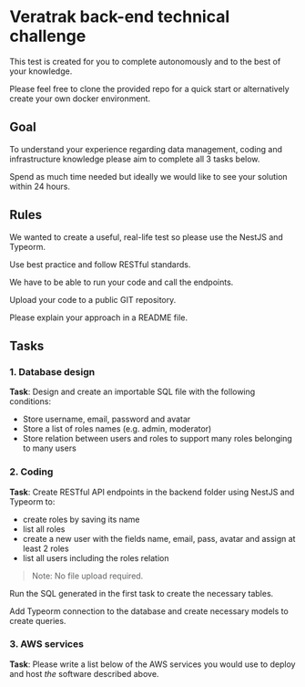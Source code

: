 # Veratrak back-end technical challenge

This test is created for you to complete autonomously and to the best of your knowledge.

Please feel free to clone the provided repo for a quick start or alternatively create your own docker environment.

## Goal

To understand your experience regarding data management, coding and infrastructure knowledge please aim to complete all 3 tasks below.

Spend as much time needed but ideally we would like to see your solution within 24 hours.

## Rules

We wanted to create a useful, real-life test so please use the NestJS and Typeorm.

Use best practice and follow RESTful standards.

We have to be able to run your code and call the endpoints.

Upload your code to a public GIT repository.

Please explain your approach in a README file.

## Tasks

### 1. Database design

**Task**: Design and create an importable SQL file with the following conditions:

- Store username, email, password and avatar
- Store a list of roles names (e.g. admin, moderator)
- Store relation between users and roles to support many roles belonging to many users

### 2. Coding

**Task**: Create RESTful API endpoints in the backend folder using NestJS and Typeorm to:

- create roles by saving its name
- list all roles
- create a new user with the fields name, email, pass, avatar and assign at least 2 roles
- list all users including the roles relation

> Note: No file upload required.

Run the SQL generated in the first task to create the necessary tables.

Add Typeorm connection to the database and create necessary models to create queries.

### 3. AWS services

**Task**: Please write a list below of the AWS services you would use to deploy and host *the* software described above.
